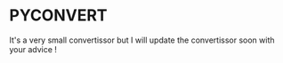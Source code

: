 # PYCONVERT
It's a very small convertissor but I will update the convertissor soon with your advice !

